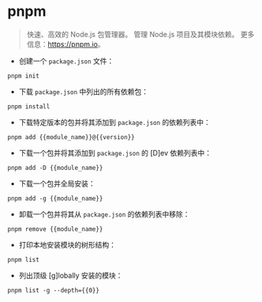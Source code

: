 # pnpm

> 快速、高效的 Node.js 包管理器。
> 管理 Node.js 项目及其模块依赖。
> 更多信息：<https://pnpm.io>。

- 创建一个 `package.json` 文件：

`pnpm init`

- 下载 `package.json` 中列出的所有依赖包：

`pnpm install`

- 下载特定版本的包并将其添加到 `package.json` 的依赖列表中：

`pnpm add {{module_name}}@{{version}}`

- 下载一个包并将其添加到 `package.json` 的 [D]ev 依赖列表中：

`pnpm add -D {{module_name}}`

- 下载一个包并全局安装：

`pnpm add -g {{module_name}}`

- 卸载一个包并将其从 `package.json` 的依赖列表中移除：

`pnpm remove {{module_name}}`

- 打印本地安装模块的树形结构：

`pnpm list`

- 列出顶级 [g]lobally 安装的模块：

`pnpm list -g --depth={{0}}`
